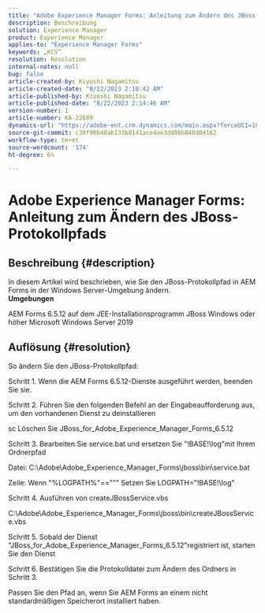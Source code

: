 ```yaml
---
title: "Adobe Experience Manager Forms: Anleitung zum Ändern des JBoss-Protokollpfads"
description: Beschreibung
solution: Experience Manager
product: Experience Manager
applies-to: "Experience Manager Forms"
keywords: „KCS“
resolution: Resolution
internal-notes: null
bug: false
article-created-by: Kiyoshi Nagamitsu
article-created-date: "8/22/2023 2:10:42 AM"
article-published-by: Kiyoshi Nagamitsu
article-published-date: "8/22/2023 2:14:46 AM"
version-number: 1
article-number: KA-22689
dynamics-url: "https://adobe-ent.crm.dynamics.com/main.aspx?forceUCI=1&pagetype=entityrecord&etn=knowledgearticle&id=c9470918-9140-ee11-bdf3-6045bd006239"
source-git-commit: c30f90b48ab133b8141ace4ae3dd8bb848d04162
workflow-type: tm+mt
source-wordcount: '174'
ht-degree: 6%

---
```


# Adobe Experience Manager Forms: Anleitung zum Ändern des JBoss-Protokollpfads

## Beschreibung {#description}

In diesem Artikel wird beschrieben, wie Sie den JBoss-Protokollpfad in AEM Forms in der Windows Server-Umgebung ändern.<br>
<b>Umgebungen</b>

AEM Forms 6.5.12 auf dem JEE-Installationsprogramm JBoss Windows oder höher Microsoft Windows Server 2019


## Auflösung {#resolution}


So ändern Sie den JBoss-Protokollpfad:

Schritt 1. Wenn die AEM Forms 6.5.12-Dienste ausgeführt werden, beenden Sie sie.

Schritt 2. Führen Sie den folgenden Befehl an der Eingabeaufforderung aus, um den vorhandenen Dienst zu deinstallieren

sc Löschen Sie JBoss_for_Adobe_Experience_Manager_Forms_6.5.12

Schritt 3. Bearbeiten Sie service.bat und ersetzen Sie &quot;!BASE!\log&quot;mit Ihrem Ordnerpfad

Datei: C:\Adobe\Adobe_Experience_Manager_Forms\jboss\bin\service.bat

Zeile: Wenn &quot;%LOGPATH%&quot;==&quot;&quot;&quot; Setzen Sie LOGPATH=&quot;!BASE!\log&quot;

Schritt 4. Ausführen von createJBossService.vbs

C:\Adobe\Adobe_Experience_Manager_Forms\jboss\bin\createJBossService.vbs

Schritt 5. Sobald der Dienst &quot;JBoss_for_Adobe_Experience_Manager_Forms_6.5.12&quot;registriert ist, starten Sie den Dienst

Schritt 6. Bestätigen Sie die Protokolldatei zum Ändern des Ordners in Schritt 3.

Passen Sie den Pfad an, wenn Sie AEM Forms an einem nicht standardmäßigen Speicherort installiert haben.
